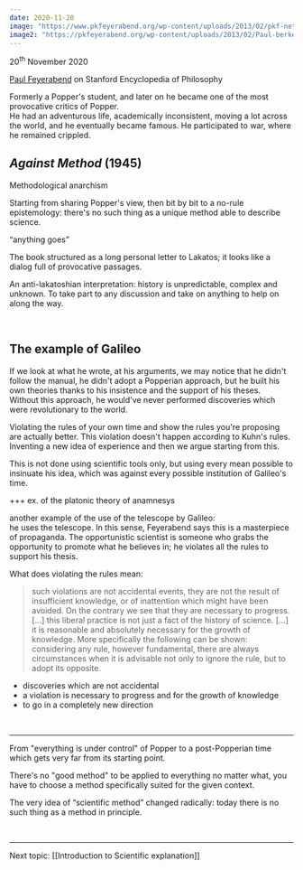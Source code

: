 ```yaml
---
date: 2020-11-20
image: "https://www.pkfeyerabend.org/wp-content/uploads/2013/02/pkf-netherlands.jpg"
image2: "https://pkfeyerabend.org/wp-content/uploads/2013/02/Paul-berkeley.jpg"
---
```

<p class="date">20<sup>th</sup> November 2020</p>

[Paul Feyerabend](https://plato.stanford.edu/search/searcher.py?query=feyerabend "Paul Feyerabend on Stanford Encyclopedia of Philosophy") on Stanford Encyclopedia of Philosophy

Formerly a Popper's student, and later on he became one of the most provocative critics of Popper.\
He had an adventurous life, academically inconsistent, moving a lot across the world, and he eventually became famous. He participated to war, where he remained crippled.

## <cite>Against Method</cite> (1945)

Methodological anarchism

Starting from sharing Popper's view, then bit by bit to a no-rule epistemology: there's no such thing as a unique method able to describe science.

<q>anything goes</q>

The book structured as a long personal letter to Lakatos; it looks like a dialog full of provocative passages.

An anti-lakatoshian interpretation: history is unpredictable, complex and unknown. To take part to any discussion and take on anything to help on along the way.

<br>

## The example of Galileo

If we look at what he wrote, at his arguments, we may notice that he didn't follow the manual, he didn't adopt a Popperian approach, but he built his own theories thanks to his insistence and the support of his theses.\
Without this approach, he would've never performed discoveries which were revolutionary to the world.

Violating the rules of your own time and show the rules you're proposing are actually better. This violation doesn't happen according to Kuhn's rules.\
Inventing a new idea of experience and then we argue starting from this.

This is not done using scientific tools only, but using every mean possible to insinuate his idea, which was against every possible institution of Galileo's time.

+++ ex. of the platonic theory of anamnesys

another example of the use of the telescope by Galileo:\
he uses the telescope. In this sense, Feyerabend says this is a masterpiece of propaganda. The opportunistic scientist is someone who grabs the opportunity to promote what he believes in; he violates all the rules to support his thesis.

What does violating the rules mean:

> such violations are not accidental events, they are not the result of insufficient knowledge, or of inattention which might have been avoided. On the contrary we see that they are necessary to progress. \[…\] this liberal practice is not just a fact of the history of science. \[…\] it is reasonable and absolutely necessary for the growth of knowledge. More specifically the following can be shown: considering any rule, however fundamental, there are always circumstances when it is advisable not only to ignore the rule, but to adopt its opposite.

- discoveries which are not accidental
- a violation is necessary to progress and for the growth of knowledge
- to go in a completely new direction

<br>

---

From "everything is under control" of Popper to a post-Popperian time which gets very far from its starting point.

There's no "good method" to be applied to everything no matter what, you have to choose a method specifically suited for the given context.

The very idea of “scientific method” changed radically: today there is no such thing as a method in principle.

<br>

---

Next topic: [[Introduction to Scientific explanation]]